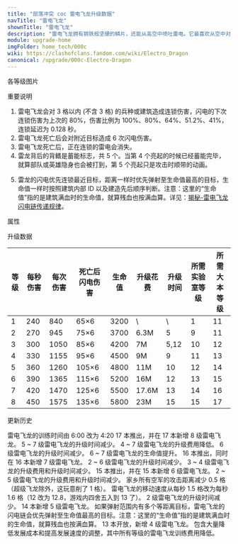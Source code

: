 ```yaml
---
title: "部落冲突 coc 雷电飞龙升级数据"
navTitle: "雷电飞龙"
shownTitle: "雷电飞龙"
description: "雷电飞龙拥有钢铁般坚硬的鳞片，还能从高空中喷吐雷电。它最喜欢从空中对敌方实施毁灭性打击。被消灭时，雷电飞龙还会释放雷电再次劈向敌方！"
module: upgrade-home
imgFolder: home_tech/000c
wiki: https://clashofclans.fandom.com/wiki/Electro_Dragon
canonical: /upgrade/000c-Electro-Dragon
---
```


<UnitInfo :folder="$frontmatter.imgFolder" imgSrc="Electro_Dragon_info.png" :imgAlt="$frontmatter.navTitle" :description="$frontmatter.description" />

<SmallTitle>各等级图片</SmallTitle>

<Panel>
    <UnitImgGroup :folder="$frontmatter.imgFolder">
        <UnitImg imgTitle="1 - 3 级" imgSrc="Electro_Dragon1.png" />
        <UnitImg imgTitle="4 级" imgSrc="Electro_Dragon4.png" />
        <UnitImg imgTitle="5 级" imgSrc="Electro_Dragon5.png" />
        <UnitImg imgTitle="6 级" imgSrc="Electro_Dragon6.png" />
        <UnitImg imgTitle="7 级" imgSrc="Electro_Dragon7.png" />
        <UnitImg imgTitle="8 级" imgSrc="Electro_Dragon8.png" />
    </UnitImgGroup>
</Panel>

<SmallTitle>重要说明</SmallTitle>

1. 雷电飞龙会对 3 格以内 (不含 3 格) 的兵种或建筑造成连锁伤害，闪电的下次连锁伤害为上次的 80%，伤害比例为 100%、80%、64%、51.2%、41%，连锁延迟为 0.128 秒。
2. 雷电飞龙死亡后会对附近目标造成 6 次闪电伤害。
3. 雷电飞龙死亡后，正在连锁的雷电会消失。
4. 雷龙背后的背鳍是蓄能标志，共 5 个。当第 4 个亮起的时候已经蓄能完毕，就算部队或英雄隐身也会被打到，第 5 个亮起只是攻击时顺带的动画。

<Pic src="/upgrade/description/Electro_Dragon_Example.jpg" caption="雷电飞龙背鳍示意图" maxWidth="25rem" :lazyLoading="false" width="443" height="260" />

5. 雷龙的闪电优先连锁最近目标，距离一样时优先弹射至生命值最高的目标，生命值一样时按照建筑内部 ID 以及建造先后顺序判断。注意：这里的“生命值”指的是建筑满血时的生命值，就算残血也按满血算。详见：[揭秘-雷电飞龙闪电链传递规律](/p/2032)。

<SmallTitle>属性</SmallTitle>

<UnitProperties>
    <UnitProperty pKey="攻击偏好" pValue="无" />
    <UnitProperty pKey="伤害类型" pValue="链式伤害" />
    <UnitProperty pKey="连锁距离" pValue="3 格" />
    <UnitProperty pKey="攻击的目标" pValue="地面和空中目标" />
    <UnitProperty pKey="占据人口" pValue="30" />
    <UnitProperty pKey="移动速度" pValue="1.6 格/秒" />
    <UnitProperty pKey="攻击速度" pValue="3.5 秒/次" />
    <UnitProperty pKey="攻击距离" pValue="2.5 格" />
    <UnitProperty pKey="所需训练营等级" pValue="13" />
    <UnitProperty pKey="所需大本等级" pValue="11" />
    <UnitProperty pKey="训练时间" pValue="260" trainingSystem="2022" />
</UnitProperties>

<SmallTitle>升级数据</SmallTitle>

<script setup>
const tableExtraInfo = [
    {
        "column": 5,
        "type": "cost",
        "gpClass": "research",
        "icon": "Elixir"
    },
    {
        "column": 6,
        "type": "time",
        "gpClass": "research"
    }
];
</script>

<UnitTable :tableExtraInfo="tableExtraInfo">

| 等级 |  每秒伤害 | 每次伤害 |死亡后闪电伤害| 生命值 | 升级花费|  升级时间  |所需实验室等级|所需大本等级|
| ---- |   ----   |   ----  |     ----    |  ---- |   ----  |    ----   |    ----     |   ----    |
|   1  |    240   |    840  |     65×6    |  3200 |      \  |     \     |      1      |    11     |
|   2  |    270   |    945  |     75×6    |  3700 |   6.3M  |     5     |      9      |    11     |
|   3  |    300   |   1050  |     85×6    |  4200 |     7M  |     5,12  |     10      |    12     |
|   4  |    330   |   1155  |     95×6    |  4500 |     9M  |     9     |     11      |    13     |
|   5  |    360   |   1260  |    105×6    |  4800 |    11M  |    10     |     12      |    14     |
|   6  |    390   |   1365  |    115×6    |  5200 |    16M  |    12     |     13      |    15     |
|   7  |    420   |   1470  |    125×6    |  5500 |  17.6M  |    13     |     14      |    16     |
|   8  |    450   |   1575  |    135×6    |  5800 |    23M  |    15     |     15      |    17     |
</UnitTable>

<SmallTitle>更新历史</SmallTitle>

<Timeline>
    <TimelineItem date="2025/02/10">
        <TimelineRow>雷电飞龙的训练时间由 6:00 改为 4:20</TimelineRow>
    </TimelineItem>
    <TimelineItem date="2024/11/25">
        <TimelineRow>17 本推出，并在 17 本新增 8 级雷电飞龙。</TimelineRow>
        <TimelineRow>5 ~ 7 级雷电飞龙的升级时间减少。</TimelineRow>
        <TimelineRow>4 ~ 7 级雷电飞龙的升级费用降低。</TimelineRow>
    </TimelineItem>
    <TimelineItem date="2024/06/18">
        <TimelineRow>6 级雷电飞龙的升级时间减少。</TimelineRow>
    </TimelineItem>
    <TimelineItem date="2024/02/27">
        <TimelineRow>6 ~ 7 级雷电飞龙的生命值提升。</TimelineRow>
    </TimelineItem>
    <TimelineItem date="2023/12/12">
        <TimelineRow>16 本推出，同时在 16 本新增 7 级雷电飞龙。</TimelineRow>
        <TimelineRow>2 ~ 6 级雷电飞龙的升级时间减少。</TimelineRow>
    </TimelineItem>
    <TimelineItem date="2023/06/12">
        <TimelineRow>3 ~ 4 级雷电飞龙的升级费用和升级时间减少。</TimelineRow>
    </TimelineItem>
    <TimelineItem date="2022/10/10">
        <TimelineRow>15 本推出，并在 15 本新增 6 级雷电飞龙。</TimelineRow>
        <TimelineRow>2 ~ 5 级雷电飞龙的升级费用和升级时间减少。</TimelineRow>
    </TimelineItem>
    <TimelineItem date="2022/05/02">
        <TimelineRow>家乡所有空军的攻击距离减少 0.5 格（超级飞龙除外，这玩意削了 1 格）。</TimelineRow>
    </TimelineItem>
    <TimelineItem date="2022/02/15">
        <TimelineRow>雷电飞龙的移动速度从每秒 1.5 格改为每秒 1.6 格（12 改为 12.8，游戏内四舍五入到 13 了）。</TimelineRow>
    </TimelineItem>
    <TimelineItem date="2021/12/09">
        <TimelineRow>2 级雷电飞龙的升级时间减少。</TimelineRow>
    </TimelineItem>
    <TimelineItem date="2021/06/15">
        <TimelineRow>14 本新增 5 级雷电飞龙。</TimelineRow>
    </TimelineItem>
    <TimelineItem date="2020/10/12">
        <TimelineRow>如果弹射范围内有多个等距离目标，雷电飞龙的闪电链会优先弹射至生命值最高的目标。注意：这里的“生命值”指的是建筑满血时的生命值，就算残血也按满血算。</TimelineRow>
    </TimelineItem>
    <TimelineItem date="2019/12/09">
        <TimelineRow>13 本开放，新增 4 级雷电飞龙。</TimelineRow>
    </TimelineItem>
    <TimelineItem date="2019/04/02">
        <TimelineRow>包含大量降低发展成本和提高发展速度的调整，其中所有等级的雷电飞龙训练费用降低。</TimelineRow>
    </TimelineItem>
    <TimelineItem :historyBottom="true" />
</Timeline>
